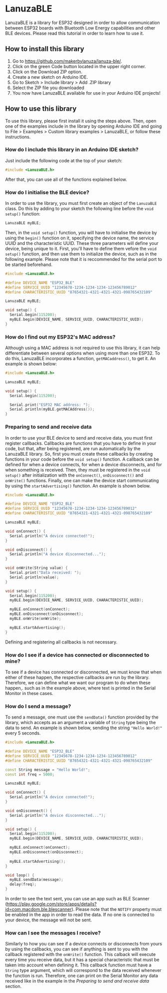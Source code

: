 # LanuzaBLE

LanuzaBLE is a library for ESP32 designed in order to allow communication between ESP32 boards with Bluetooth Low Energy capabilities and other BLE devices. Please read this tutorial in order to learn how to use it.

## How to install this library

1. Go to https://github.com/makerbylanuza/lanuza-ble/.
2. Click on the green Code button located in the upper right corner.
3. Click on the Download ZIP option.
4. Create a new sketch on Arduino IDE.
5. Go to Sketch > Include library > Add .ZIP library
6. Select the ZIP file you downloaded
7. You now have LanuzaBLE available for use in your Arduino IDE projects!

## How to use this library

To use this library, please first install it using the steps above. Then, open one of the examples include in the library by opening Arduino IDE and going to File > Examples > Custom library examples > LanuzaBLE, or follow these instructions.

### How do I include this library in an Arduino IDE sketch?

Just include the following code at the top of your sketch:
```C++
#include <LanuzaBLE.h>
```
After that, you can use all of the functions explained below.

### How do I initialise the BLE device?

In order to use the library, you must first create an object of the `LanuzaBLE` class. Do this by adding to your sketch the following line before the `void setup()` function:
```C++
LanuzaBLE myBLE;
```

Then, in the `void setup()` function, you will have to initialise the device by using the `begin()` function on it, specifying the device name, the service UUID and the characteristic UUID. These three parameters will define your device, being unique to it. First, you'll have to define them vefore the `void setup()` function, and then use them to initialize the device, such as in the following example. Please note that it is reccommended for the serial port to be started beforehand.
```C++
#include <LanuzaBLE.h>

#define DEVICE_NAME "ESP32_BLE"
#define SERVICE_UUID "12345678-1234-1234-1234-123456789012"
#define CHARACTERISTIC_UUID "87654321-4321-4321-4321-098765432109"

LanuzaBLE myBLE;

void setup() {
  Serial.begin(115200);
  myBLE.begin(DEVICE_NAME, SERVICE_UUID, CHARACTERISTIC_UUID);
}
```

### How do I find out my ESP32's MAC address?

Although using a MAC address is not required to use this library, it can help differentiate between several options when using more than one ESP32. To do this, LanuzaBLE incorporates a function, `getMACaddress()`, to get it. An example is shown below:
```C++
#include <LanuzaBLE.h>

LanuzaBLE myBLE;

void setup() {
  Serial.begin(115200);

  Serial.print("ESP32 MAC address: ");
  Serial.println(myBLE.getMACAddress());
}
```

### Preparing to send and receive data

In order to use your BLE device to send and receive data, you must first register callbacks. Callbacks are functions that you have to define in your code, but that, after being registered, are run automatically by the LanuzaBLE library. So, first you must create these callbacks by creating functions in your code before the `void setup()` function. A callback can be defined for when a device connects, for when a device disconnects, and for when something is received. Then, they must be registered in the `void setup()` after initialization with the `onConnect()`, `onDisconnect()` and `onWrite()` functions. Finally, one can make the device start communicating by using the `startAdvertising()` function. An example is shown below.
```C++
#include <LanuzaBLE.h>

#define DEVICE_NAME "ESP32_BLE"
#define SERVICE_UUID "12345678-1234-1234-1234-123456789012"
#define CHARACTERISTIC_UUID "87654321-4321-4321-4321-098765432109"

LanuzaBLE myBLE;

void onConnect() {
  Serial.println("A device connected!");
}

void onDisconnect() {
  Serial.println("A device disconnected...");
}

void onWrite(String value) {
  Serial.print("Data received: ");
  Serial.println(value);
}

void setup() {
  Serial.begin(115200);
  myBLE.begin(DEVICE_NAME, SERVICE_UUID, CHARACTERISTIC_UUID);

  myBLE.onConnect(onConnect);
  myBLE.onDisconnect(onDisconnect);
  myBLE.onWrite(onWrite);

  myBLE.startAdvertising();
}
```

Defining and registering all callbacks is not necessary.

### How do I see if a device has connected or disconnected to mine?

To see if a device has connected or disconnected, we must know that when either of these happen, the respective callbacks are run by the library. Therefore, we can define what we want our program to do when these happen,. such as in the example above, where text is printed in the Serial Monitor in these cases.

### How do I send a message?

To send a message, one must use the `sendData()` function provided by the library, which accepts as an argument a variable of `String` type being the data to send. An example is shown below, sending the string `"Hello World!"` every 5 seconds.

```C++
#include <LanuzaBLE.h>

#define DEVICE_NAME "ESP32_BLE"
#define SERVICE_UUID "12345678-1234-1234-1234-123456789012"
#define CHARACTERISTIC_UUID "87654321-4321-4321-4321-098765432109"

const String message = "Hello World!";
const int freq = 5000;

LanuzaBLE myBLE;

void onConnect() {
  Serial.println("A device connected!");
}

void onDisconnect() {
  Serial.println("A device disconnected...");
}

void setup() {
  Serial.begin(115200);
  myBLE.begin(DEVICE_NAME, SERVICE_UUID, CHARACTERISTIC_UUID);

  myBLE.onConnect(onConnect);
  myBLE.onDisconnect(onDisconnect);
  
  myBLE.startAdvertising();
}

void loop() {
  myBLE.sendData(message);
  delay(freq);
}
```

In order to see the text sent, you can use an app such as BLE Scanner (https://play.google.com/store/apps/details?id=com.macdom.ble.blescanner). Please note that the `NOTIFY` property must be enabled in the app in order to read the data. If no one is connected to your device, the message will not be sent.

### How can I see the messages I receive?

Similarly to how you can see if a device connects or disconnects from yours by using the callbacks, you can see if anything is sent to you with the callback registered with the `onWrite()` function. This calback will execute every time you receive data, but it has a special characteristic that must be taken into account when defining it. This callback function must have a `String` type argument, which will correspond to the data received whenever the function is run. Therefore, one can print on the Serial Monitor any data received like in the example in the _Preparing to send and receive data_ section.
